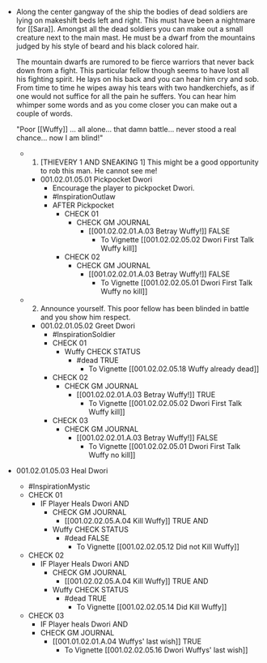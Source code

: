 - Along the center gangway of the ship the bodies of dead soldiers are lying on makeshift beds left and right. This must have been a nightmare for [[Sara]]. Amongst all the dead soldiers you can make out a small creature next to the main mast. He must be a dwarf from the mountains judged by his style of beard and his black colored hair. 
  
  The mountain dwarfs are rumored to be fierce warriors that never back down from a fight. This particular fellow though seems to have lost all his fighting spirit. He lays on his back and you can hear him cry and sob. From time to time he wipes away his tears with two handkerchiefs, as if one would not suffice for all the pain he suffers. You can hear him whimper some words and as you come closer you can make out a couple of words.
  
  "Poor [[Wuffy]] ... all alone... that damn battle... never stood a real chance... now I am blind!"
	- 1. [THIEVERY 1 AND SNEAKING 1] This might be a good opportunity to rob this man. He cannot see me!
		- 001.02.01.05.01 Pickpocket Dwori
			- Encourage the player to pickpocket Dwori.
			- #InspirationOutlaw
			- AFTER Pickpocket
				- CHECK 01
					- CHECK GM JOURNAL
						- [[001.02.02.01.A.03 Betray Wuffy!]] FALSE
							- To Vignette [[001.02.02.05.02 Dwori First Talk Wuffy kill]]
				- CHECK 02
					- CHECK GM JOURNAL
						- [[001.02.02.01.A.03 Betray Wuffy!]] FALSE
							- To Vignette [[001.02.02.05.01 Dwori First Talk Wuffy no kill]]
	- 2. Announce yourself. This poor fellow has been blinded in battle and you show him respect.
		- 001.02.01.05.02 Greet Dwori
			- #InspirationSoldier
			- CHECK 01
				- Wuffy CHECK STATUS
					- #dead TRUE
						- To Vignette [[001.02.02.05.18 Wuffy already dead]]
			- CHECK 02
				- CHECK GM JOURNAL
					- [[001.02.02.01.A.03 Betray Wuffy!]] TRUE
						- To Vignette [[001.02.02.05.02 Dwori First Talk Wuffy kill]]
			- CHECK 03
				- CHECK GM JOURNAL
					- [[001.02.02.01.A.03 Betray Wuffy!]] FALSE
						- To Vignette [[001.02.02.05.01 Dwori First Talk Wuffy no kill]]
- 001.02.01.05.03 Heal Dwori
	- #InspirationMystic
	- CHECK 01
		- IF Player Heals Dwori AND
			- CHECK GM JOURNAL
				- [[001.02.02.05.A.04 Kill Wuffy]] TRUE AND
			- Wuffy CHECK STATUS
				- #dead FALSE
					- To Vignette [[001.02.02.05.12 Did not Kill Wuffy]]
	- CHECK 02
		- IF Player Heals Dwori AND
			- CHECK GM JOURNAL
				- [[001.02.02.05.A.04 Kill Wuffy]] TRUE AND
			- Wuffy CHECK STATUS
				- #dead TRUE
					- To Vignette [[001.02.02.05.14 Did Kill Wuffy]]
	- CHECK 03
		- IF Player heals Dwori AND
		- CHECK GM JOURNAL
			- [[001.01.02.01.A.04 Wuffys' last wish]] TRUE
				- To Vignette [[001.02.02.05.16 Dwori Wuffys' last wish]]